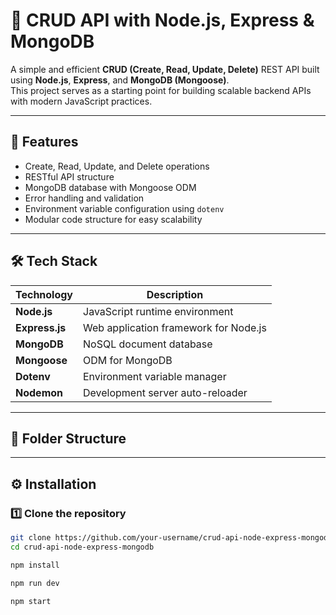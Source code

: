 # 🧩 CRUD API with Node.js, Express & MongoDB

A simple and efficient **CRUD (Create, Read, Update, Delete)** REST API built using **Node.js**, **Express**, and **MongoDB (Mongoose)**.  
This project serves as a starting point for building scalable backend APIs with modern JavaScript practices.

---

## 🚀 Features

- Create, Read, Update, and Delete operations
- RESTful API structure
- MongoDB database with Mongoose ODM
- Error handling and validation
- Environment variable configuration using `dotenv`
- Modular code structure for easy scalability

---

## 🛠️ Tech Stack

| Technology | Description |
|-------------|-------------|
| **Node.js** | JavaScript runtime environment |
| **Express.js** | Web application framework for Node.js |
| **MongoDB** | NoSQL document database |
| **Mongoose** | ODM for MongoDB |
| **Dotenv** | Environment variable manager |
| **Nodemon** | Development server auto-reloader |

---

## 📁 Folder Structure



---

## ⚙️ Installation

### 1️⃣ Clone the repository
```bash
git clone https://github.com/your-username/crud-api-node-express-mongodb.git
cd crud-api-node-express-mongodb

npm install

npm run dev

npm start



